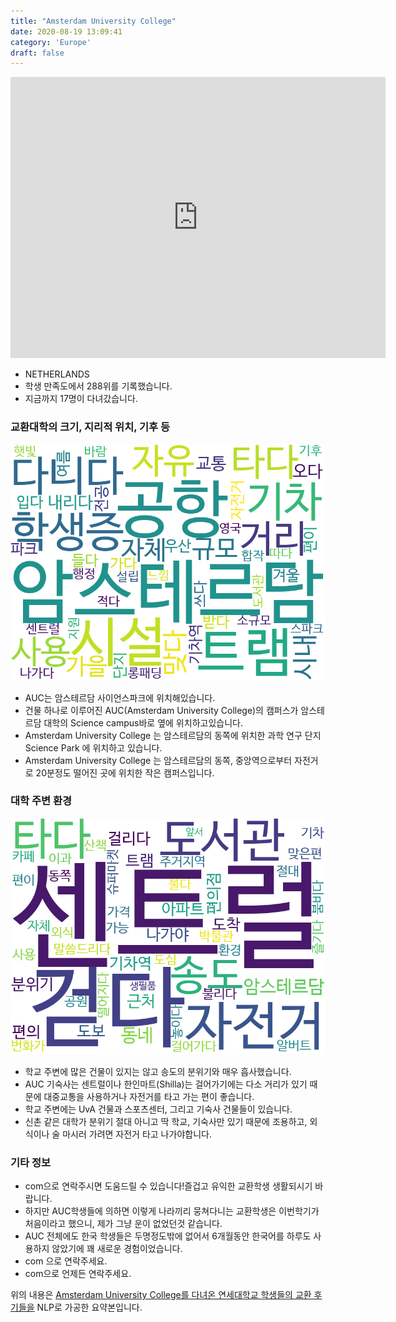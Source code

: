 ```yaml
---
title: "Amsterdam University College"
date: 2020-08-19 13:09:41
category: 'Europe'
draft: false
---
```


<iframe
width="600"
height="450"
frameborder="0" style="border:0"
src="https://www.google.com/maps/embed/v1/place?key=AIzaSyC9e1AME-pVmWC4hBpFdu5S4dKzyepa3HQ&q=Amsterdam+University+College&center=52.3549395,4.9511709&zoom=14" allowfullscreen>
</iframe>

* NETHERLANDS
* 학생 만족도에서 288위를 기록했습니다.
* 지금까지 17명이 다녀갔습니다. 

### 교환대학의 크기, 지리적 위치, 기후 등

![gen_info-WordCloud](../univ_wordclouds_okt/gen_info/NL000013_gen_info_okt.png)

* AUC는 암스테르담 사이언스파크에 위치해있습니다.
* 건물 하나로 이루어진 AUC(Amsterdam University College)의 캠퍼스가 암스테르담 대학의 Science campus바로 옆에 위치하고있습니다.
* Amsterdam University College 는 암스테르담의 동쪽에 위치한 과학 연구 단지 Science Park 에 위치하고 있습니다.
* Amsterdam University College 는 암스테르담의 동쪽, 중앙역으로부터 자전거로 20분정도 떨어진 곳에 위치한 작은 캠퍼스입니다.


### 대학 주변 환경

![env_info-WordCloud](../univ_wordclouds_okt/env_info/NL000013_env_info_okt.png)

* 학교 주변에 많은 건물이 있지는 않고 송도의 분위기와 매우 흡사했습니다.
* AUC 기숙사는 센트럴이나 한인마트(Shilla)는 걸어가기에는 다소 거리가 있기 때문에 대중교통을 사용하거나 자전거를 타고 가는 편이 좋습니다.
* 학교 주변에는 UvA 건물과 스포츠센터, 그리고 기숙사 건물들이 있습니다.
* 신촌 같은 대학가 분위기 절대 아니고 딱 학교, 기숙사만 있기 때문에 조용하고, 외식이나 술 마시러 가려면 자전거 타고 나가야합니다.


### 기타 정보

* com으로 연락주시면 도움드릴 수 있습니다!즐겁고 유익한 교환학생 생활되시기 바랍니다.
* 하지만 AUC학생들에 의하면 이렇게 나라끼리 뭉쳐다니는 교환학생은 이번학기가 처음이라고 했으니, 제가 그냥 운이 없었던것 같습니다.
* AUC 전체에도 한국 학생들은 두명정도밖에 없어서 6개월동안 한국어를 하루도 사용하지 않았기에 꽤 새로운 경험이었습니다.
* com 으로 연락주세요.
* com으로 언제든 연락주세요.


위의 내용은 [Amsterdam University College를 다녀온 연세대학교 학생들의 교환 후기들을](http://oia.yonsei.ac.kr/partner/expReport.asp?ucode=NL000013&bgbn=A) NLP로 가공한 요약본입니다. 
